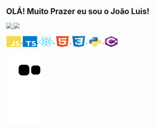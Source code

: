 ## OLÁ! Muito Prazer eu sou o João Luis!
 <div>
  <a href="https://github.com/Capcode98">
  <img height="180em" src="https://github-readme-stats.vercel.app/api?username=Capcode98&show_icons=true&theme=dracula&include_all_commits=true&count_private=true"/>
  <img height="180em" src="https://github-readme-stats.vercel.app/api/top-langs/?username=Capcode98&layout=compact&langs_count=7&theme=dracula"/>
</div>
<div style="display: inline_block"><br>
  <img align="center" alt="Cap-Js" height="30" width="40" src="https://raw.githubusercontent.com/devicons/devicon/master/icons/javascript/javascript-plain.svg">
  <img align="center" alt="Cap-Ts" height="30" width="40" src="https://raw.githubusercontent.com/devicons/devicon/master/icons/typescript/typescript-plain.svg">
  <img align="center" alt="Cap-React" height="30" width="40" src="https://raw.githubusercontent.com/devicons/devicon/master/icons/react/react-original.svg">
  <img align="center" alt="Cap-HTML" height="30" width="40" src="https://raw.githubusercontent.com/devicons/devicon/master/icons/html5/html5-original.svg">
  <img align="center" alt="Cap-CSS" height="30" width="40" src="https://raw.githubusercontent.com/devicons/devicon/master/icons/css3/css3-original.svg">
  <img align="center" alt="Cap-Python" height="30" width="40" src="https://raw.githubusercontent.com/devicons/devicon/master/icons/python/python-original.svg">
  <img align="center" alt="Cap-Csharp" height="30" width="40" src="https://raw.githubusercontent.com/devicons/devicon/master/icons/csharp/csharp-original.svg">
</div>
   
 
  ![Snake animation](https://github.com/rafaballerini/rafaballerini/blob/output/github-contribution-grid-snake.svg)
 
</div>
